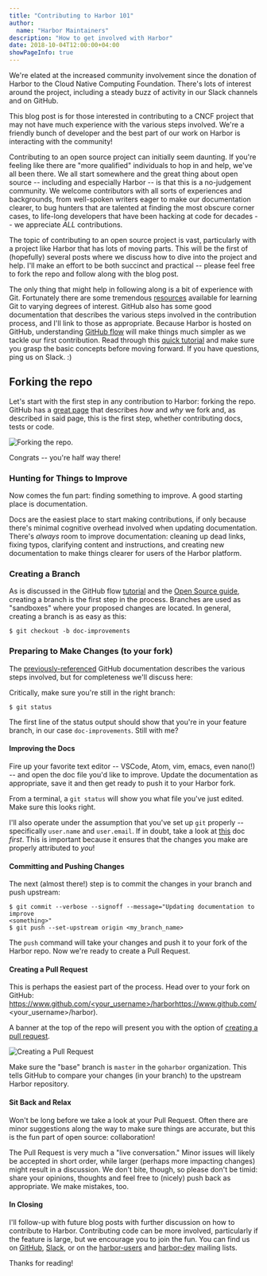 ```yaml
---
title: "Contributing to Harbor 101"
author:
  name: "Harbor Maintainers"
description: "How to get involved with Harbor"
date: 2018-10-04T12:00:00+04:00
showPageInfo: true
---
```


We're elated at the increased community involvement since the donation of
Harbor to the Cloud Native Computing Foundation. There's lots of interest
around the project, including a steady buzz of activity in our Slack channels
and on GitHub.

This blog post is for those interested in contributing to a CNCF project that
may not have much experience with the various steps involved. We're a friendly
bunch of developer and the best part of our work on Harbor is interacting with
the community!

Contributing to an open source project can initially seem daunting. If you're
feeling like there are "more qualified" individuals to hop in and help, we've
all been there.  We all start somewhere and the great thing about open source
-- including and especially Harbor -- is that this is a no-judgement
community.  We welcome contributors with all sorts of experiences and
backgrounds, from well-spoken writers eager to make our documentation clearer,
to bug hunters that are talented at finding the most obscure corner cases, to
life-long developers that have been hacking at code for decades -- we
appreciate *ALL* contributions.

The topic of contributing to an open source project is vast, particularly
with a project like Harbor that has lots of moving parts. This will be the
first of (hopefully) several posts where we discuss how to dive into the
project and help. I'll make an effort to be both succinct and practical --
please feel free to fork the repo and follow along with the blog post.

The only thing that might help in following along is a bit of experience with
Git. Fortunately there are some tremendous 
[resources](https://git-scm.com/book/en/v2) available for learning Git to
varying degrees of interest. GitHub also has some good documentation that
describes the various steps involved in the contribution process, and I'll
link to those as appropriate. Because Harbor is hosted on GitHub,
understanding [GitHub flow](https://guides.github.com/introduction/flow/) will
make things much simpler as we tackle our first contribution. Read through
this [quick tutorial](https://guides.github.com/introduction/flow/) and make
sure you grasp the basic concepts before moving forward. If you have
questions, ping us
on Slack. :)

## Forking the repo
Let's start with the first step in any contribution to Harbor: forking the repo. 
GitHub has a [great page](https://help.github.com/articles/fork-a-repo/) that
describes _how_ and _why_ we fork and, as described in said page, this is the
first step, whether contributing docs, tests or code.

![Forking the
repo](https://help.github.com/assets/images/help/repository/fork_button.jpg).

Congrats -- you're half way there!

### Hunting for Things to Improve
Now comes the fun part: finding something to improve. A good starting place
is documentation.

Docs are the easiest place to start making contributions, if only because
there's minimal cognitive overhead involved when updating documentation.
There's _always_ room to improve documentation: cleaning up dead links, fixing
typos, clarifying content and instructions, and creating new documentation to
make things clearer for users of the Harbor platform.

### Creating a Branch
As is discussed in the GitHub flow
[tutorial](https://guides.github.com/introduction/flow/) and the [Open Source
guide](https://opensource.guide/how-to-contribute/#finding-a-project-to-contribute-to),
creating a branch is the first step in the process. Branches are used as
"sandboxes" where your proposed changes are located. In general, creating
a branch is as easy as this:

`$ git checkout -b doc-improvements`

### Preparing to Make Changes (to your fork)
The [previously-referenced](https://help.github.com/articles/fork-a-repo/)
GitHub documentation describes the various steps involved, but for
completeness we'll discuss here:

Critically, make sure you're still in the right branch:

`$ git status`

The first line of the status output should show that you're in your feature
branch, in our case `doc-improvements`. Still with me?

#### Improving the Docs
Fire up your favorite text editor -- VSCode, Atom, vim, emacs, even nano(!) --
and open the doc file you'd like to improve. Update the documentation as
appropriate, save it and then get ready to push it to your Harbor fork.

From a terminal, a `git status` will show you what file you've just edited.
Make sure this looks right.

I'll also operate under the assumption that you've set up `git` properly --
specifically `user.name` and `user.email`. If in doubt, take a look at
[this](https://help.github.com/articles/setting-your-commit-email-address-in-git/)
doc _first_. This is important because it ensures that the changes you make
are properly attributed to _you_!


#### Committing and Pushing Changes
The next (almost there!) step is to commit the changes in your branch and push
upstream:

```
$ git commit --verbose --signoff --message="Updating documentation to improve
<something>"
$ git push --set-upstream origin <my_branch_name>
```

The `push` command will take your changes and push it to your fork of the
Harbor repo. Now we're ready to create a Pull Request.


#### Creating a Pull Request
This is perhaps the easiest part of the process. Head over to your fork on
GitHub:
[https://www.github.com/<your_username>/harbor]()https://www.github.com/<your_username>/harbor).

A banner at the top of the repo will present you with the option of [creating
a pull request](https://help.github.com/articles/creating-a-pull-request/).

![Creating a Pull
Request](https://help.github.com/assets/images/help/pull_requests/pull-request-review-edit-branch.png)

Make sure the "base" branch is `master` in the `goharbor` organization. This
tells GitHub to compare your changes (in your branch) to the upstream Harbor
repository.


#### Sit Back and Relax
Won't be long before we take a look at your Pull Request. Often there are
minor suggestions along the way to make sure things are accurate, but this is
the fun part of open source: collaboration!

The Pull Request is very much a "live conversation." Minor issues will likely
be accepted in short order, while larger (perhaps more impacting changes)
might result in a discussion. We don't bite, though, so please don't be
timid: share your opinions, thoughts and feel free to (nicely) push back as
appropriate. We make mistakes, too.


#### In Closing
I'll follow-up with future blog posts with further discussion on how to
contribute to Harbor. Contributing code can be more involved, particularly if
the feature is large, but we encourage you to join the fun.  You can find us
on [GitHub](https://github.com/goharbor), [Slack](https://cloud-native.slack.com/messages/harbor),
or on the [harbor-users](https://lists.cncf.io/g/harbor-users) and [harbor-dev](https://lists.cncf.io/g/harbor-dev)
mailing lists.

Thanks for reading!
